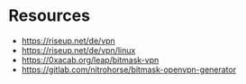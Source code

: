 # Resources
- https://riseup.net/de/vpn
- https://riseup.net/de/vpn/linux
- https://0xacab.org/leap/bitmask-vpn
- https://gitlab.com/nitrohorse/bitmask-openvpn-generator
